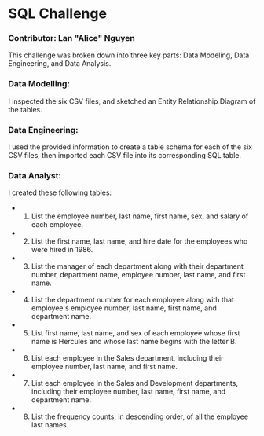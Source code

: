 # SQL Challenge
### Contributor: Lan "Alice" Nguyen

This challenge was broken down into three key parts: Data Modeling, Data Engineering, and Data Analysis.

### Data Modelling:
I inspected the six CSV files, and sketched an Entity Relationship Diagram of the tables.

### Data Engineering:
I used the provided information to create a table schema for each of the six CSV files, then imported each CSV file into its corresponding SQL table.

### Data Analyst:
I created these following tables:
- 1. List the employee number, last name, first name, sex, and salary of each employee.
- 2. List the first name, last name, and hire date for the employees who were hired in 1986.
- 3. List the manager of each department along with their department number, department name, employee number, last name, and first name.
- 4. List the department number for each employee along with that employee's employee number, last name, first name, and department name.
- 5. List first name, last name, and sex of each employee whose first name is Hercules and whose last name begins with the letter B.
- 6. List each employee in the Sales department, including their employee number, last name, and first name.
- 7. List each employee in the Sales and Development departments, including their employee number, last name, first name, and department name.
- 8. List the frequency counts, in descending order, of all the employee last names.